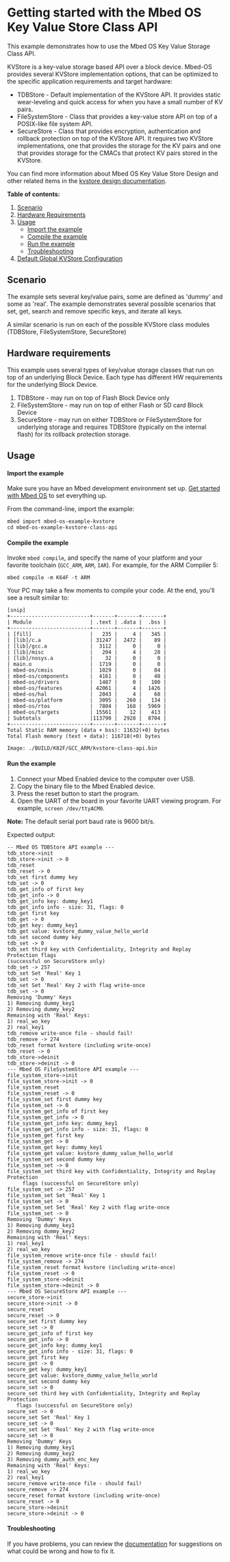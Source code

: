 # Getting started with the Mbed OS Key Value Store Class API

This example demonstrates how to use the Mbed OS Key Value Storage Class API.

KVStore is a key-value storage based API over a block device.
Mbed-OS provides several KVStore implementation options, that can be optimized to
the specific application requirements and target hardware:
- TDBStore - Default implementation of the KVStore API. It provides static wear-leveling and quick access for when you have a small number of KV pairs.
- FileSystemStore - Class that provides a key-value store API on top of a POSIX-like file system API.
- SecureStore - Class that provides encryption, authentication and rollback protection on top of the KVStore API. It requires two KVStore implementations, one that provides the storage for the KV pairs and one that provides storage for the CMACs that protect KV pairs stored in the KVStore.

You can find more information about Mbed OS Key Value Store Design and other related items in the [kvstore design documentation](https://github.com/ARMmbed/mbed-os/tree/master/docs/design-documents/features/storage/KVStore/KVStore_design.md).

**Table of contents:**

1. [Scenario](#scenario)
2. [Hardware Requirements](#hardware-requirements)
3. [Usage](#usage)
   - [Import the example](#import-the-example)
   - [Compile the example](#compile-the-example)
   - [Run the example](#run-the-example)
   - [Troubleshooting](#troubleshooting)
4. [Default Global KVStore Configuration](#kvstore-configuration)

## Scenario

The example sets several key/value pairs, some are defined as 'dummy' and some as 'real'. The example demonstrates several possible scenarios that set, get, search and remove specific keys, and iterate all keys.

A similar scenario is run on each of the possible KVStore class modules (TDBStore, FileSystemStore, SecureStore)

## Hardware requirements

This example uses several types of key/value storage classes that run on top of an underlying Block Device. Each type has different HW requirements for the underlying Block Device.
1. TDBStore - may run on top of Flash Block Device only
2. FileSystemStore - may run on top of either Flash or SD card Block Device
3. SecureStore - may run on either TDBStore or FileSystemStore for underlying storage and requires TDBStore (typically on the internal flash) for its rollback protection storage.

## Usage

#### Import the example

Make sure you have an Mbed development environment set up. [Get started with Mbed OS](https://os.mbed.com/docs/latest/tutorials/your-first-program.html)
to set everything up.

From the command-line, import the example:

```
mbed import mbed-os-example-kvstore
cd mbed-os-example-kvstore-class-api
```

#### Compile the example

Invoke `mbed compile`, and specify the name of your platform and your favorite
toolchain (`GCC_ARM`, `ARM`, `IAR`). For example, for the ARM Compiler 5:

```
mbed compile -m K64F -t ARM
```

Your PC may take a few moments to compile your code. At the end, you'll see a
result similar to:

```
[snip]
+--------------------------+-------+-------+-------+
| Module                   | .text | .data |  .bss |
+--------------------------+-------+-------+-------+
| [fill]                   |   235 |     4 |   345 |
| [lib]/c.a                | 31247 |  2472 |    89 |
| [lib]/gcc.a              |  3112 |     0 |     0 |
| [lib]/misc               |   204 |     4 |    28 |
| [lib]/nosys.a            |    32 |     0 |     0 |
| main.o                   |  1719 |     0 |     0 |
| mbed-os/cmsis            |  1029 |     0 |    84 |
| mbed-os/components       |  4161 |     0 |    48 |
| mbed-os/drivers          |  1487 |     0 |   100 |
| mbed-os/features         | 42061 |     4 |  1426 |
| mbed-os/hal              |  2043 |     4 |    68 |
| mbed-os/platform         |  3095 |   260 |   134 |
| mbed-os/rtos             |  7804 |   168 |  5969 |
| mbed-os/targets          | 15561 |    12 |   413 |
| Subtotals                |113790 |  2928 |  8704 |
+--------------------------+-------+-------+-------+
Total Static RAM memory (data + bss): 11632(+0) bytes
Total Flash memory (text + data): 116718(+0) bytes

Image: ./BUILD/K82F/GCC_ARM/kvstore-class-api.bin
```

#### Run the example

1. Connect your Mbed Enabled device to the computer over USB.
1. Copy the binary file to the Mbed Enabled device.
1. Press the reset button to start the program.
1. Open the UART of the board in your favorite UART viewing program. For
   example, `screen /dev/ttyACM0`.

**Note:** The default serial port baud rate is 9600 bit/s.

Expected output:

```
-- Mbed OS TDBStore API example ---
tdb_store->init
tdb_store->init -> 0
tdb_reset
tdb_reset -> 0
tdb_set first dummy key
tdb_set -> 0
tdb_get_info of first key
tdb_get_info -> 0
tdb_get_info key: dummy_key1
tdb_get_info info - size: 31, flags: 0
tdb_get first key
tdb_get -> 0
tdb_get key: dummy_key1
tdb_get value: kvstore_dummy_value_hello_world
tdb_set second dummy key
tdb_set -> 0
tdb_set third key with Confidentiality, Integrity and Replay Protection flags
(successful on SecureStore only)
tdb_set -> 257
tdb_set Set 'Real' Key 1
tdb_set -> 0
tdb_set Set 'Real' Key 2 with flag write-once
tdb_set -> 0
Removing 'Dummy' Keys
1) Removing dummy_key1
2) Removing dummy_key2
Remaining with 'Real' Keys:
1) real_wo_key
2) real_key1
tdb_remove write-once file - should fail!
tdb_remove -> 274
tdb_reset format kvstore (including write-once)
tdb_reset -> 0
tdb_store->deinit
tdb_store->deinit -> 0
--- Mbed OS FileSystemStore API example ---
file_system_store->init
file_system_store->init -> 0
file_system_reset
file_system_reset -> 0
file_system_set first dummy key
file_system_set -> 0
file_system_get_info of first key
file_system_get_info -> 0
file_system_get_info key: dummy_key1
file_system_get_info info - size: 31, flags: 0
file_system_get first key
file_system_get -> 0
file_system_get key: dummy_key1
file_system_get value: kvstore_dummy_value_hello_world
file_system_set second dummy key
file_system_set -> 0
file_system_set third key with Confidentiality, Integrity and Replay Protection
     flags (successful on SecureStore only)
file_system_set -> 257
file_system_set Set 'Real' Key 1
file_system_set -> 0
file_system_set Set 'Real' Key 2 with flag write-once
file_system_set -> 0
Removing 'Dummy' Keys
1) Removing dummy_key1
2) Removing dummy_key2
Remaining with 'Real' Keys:
1) real_key1
2) real_wo_key
file_system_remove write-once file - should fail!
file_system_remove -> 274
file_system_reset format kvstore (including write-once)
file_system_reset -> 0
file_system_store->deinit
file_system_store->deinit -> 0
--- Mbed OS SecureStore API example ---
secure_store->init
secure_store->init -> 0
secure_reset
secure_reset -> 0
secure_set first dummy key
secure_set -> 0
secure_get_info of first key
secure_get_info -> 0
secure_get_info key: dummy_key1
secure_get_info info - size: 31, flags: 0
secure_get first key
secure_get -> 0
secure_get key: dummy_key1
secure_get value: kvstore_dummy_value_hello_world
secure_set second dummy key
secure_set -> 0
secure_set third key with Confidentiality, Integrity and Replay Protection
   flags (successful on SecureStore only)
secure_set -> 0
secure_set Set 'Real' Key 1
secure_set -> 0
secure_set Set 'Real' Key 2 with flag write-once
secure_set -> 0
Removing 'Dummy' Keys
1) Removing dummy_key1
2) Removing dummy_key2
3) Removing dummy_auth_enc_key
Remaining with 'Real' Keys:
1) real_wo_key
2) real_key1
secure_remove write-once file - should fail!
secure_remove -> 274
secure_reset format kvstore (including write-once)
secure_reset -> 0
secure_store->deinit
secure_store->deinit -> 0
```

#### Troubleshooting

If you have problems, you can review the [documentation](https://os.mbed.com/docs/latest/tutorials/debugging.html)
for suggestions on what could be wrong and how to fix it.
